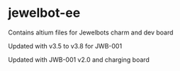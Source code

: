 # jewelbot-ee

Contains altium files for Jewelbots charm and dev board

Updated with v3.5 to v3.8 for JWB-001

Updated with JWB-001 v2.0 and charging board
